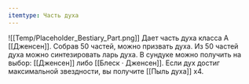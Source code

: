 ```yaml
---
itemtype: Часть духа
---
```

![[Temp/Placeholder_Bestiary_Part.png]]
Дает часть духа класса А [[Дженсен]]. Собрав 50 частей, можно призвать духа. Из 50 частей духа можно синтезировать ларь духа. В сундуке можно получить на выбор: [[Дженсен]] либо [[Блеск · Дженсен]]. Если дух достиг максимальной звездности, вы получите [[Пыль духа]] х4.
